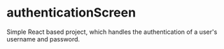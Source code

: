 # authenticationScreen
Simple React based project, which handles the authentication of a user's username and password.

